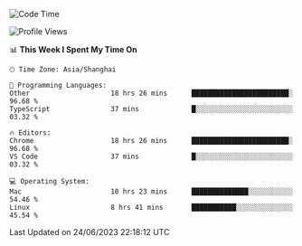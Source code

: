 <!--START_SECTION:waka-->
![Code Time](http://img.shields.io/badge/Code%20Time-838%20hrs%2038%20mins-blue)

![Profile Views](http://img.shields.io/badge/Profile%20Views-0-blue)

📊 **This Week I Spent My Time On** 

```text
🕑︎ Time Zone: Asia/Shanghai

💬 Programming Languages: 
Other                    18 hrs 26 mins      ████████████████████████░   96.68 % 
TypeScript               37 mins             █░░░░░░░░░░░░░░░░░░░░░░░░   03.32 % 

🔥 Editors: 
Chrome                   18 hrs 26 mins      ████████████████████████░   96.68 % 
VS Code                  37 mins             █░░░░░░░░░░░░░░░░░░░░░░░░   03.32 % 

💻 Operating System: 
Mac                      10 hrs 23 mins      ██████████████░░░░░░░░░░░   54.46 % 
Linux                    8 hrs 41 mins       ███████████░░░░░░░░░░░░░░   45.54 % 
```


 Last Updated on 24/06/2023 22:18:12 UTC
<!--END_SECTION:waka-->